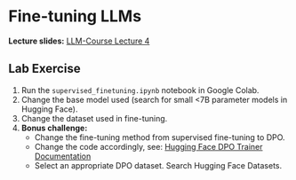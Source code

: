 # Fine-tuning LLMs

**Lecture slides:** [LLM-Course Lecture 4](https://github.com/Helsinki-NLP/LLM-course-2024/blob/main/week-4/LLM-Course%20Lecture%204.pdf) 

## Lab Exercise

1. Run the `supervised_finetuning.ipynb` notebook in Google Colab.
2. Change the base model used (search for small <7B parameter models in Hugging Face).
3. Change the dataset used in fine-tuning.
4. **Bonus challenge:**
   * Change the fine-tuning method from supervised fine-tuning to DPO.
   * Change the code accordingly, see: [Hugging Face DPO Trainer Documentation](https://huggingface.co/docs/trl/en/dpo_trainer)
   * Select an appropriate DPO dataset. Search Hugging Face Datasets.
